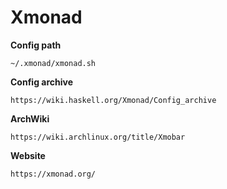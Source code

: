 # Xmonad


**Config path**
```
~/.xmonad/xmonad.sh
```

**Config archive**
```
https://wiki.haskell.org/Xmonad/Config_archive
```

**ArchWiki**
```
https://wiki.archlinux.org/title/Xmobar
```

**Website**
```
https://xmonad.org/
```

